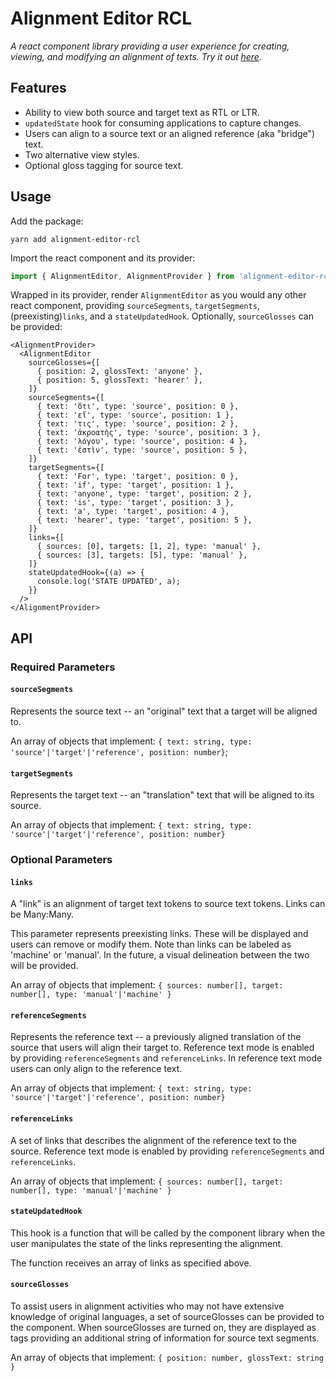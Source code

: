 # Alignment Editor RCL

_A react component library providing a user experience for creating, viewing, and modifying an alignment of texts._
_Try it out [here](https://alignment-editor-rcl.netlify.app/)._

## Features

- Ability to view both source and target text as RTL or LTR.
- `updatedState` hook for consuming applications to capture changes.
- Users can align to a source text or an aligned reference (aka "bridge") text.
- Two alternative view styles.
- Optional gloss tagging for source text.

## Usage

Add the package:

```cli
yarn add alignment-editor-rcl
```

Import the react component and its provider:

```ts
import { AlignmentEditor, AlignmentProvider } from 'alignment-editor-rcl';
```

Wrapped in its provider, render `AlignmentEditor` as you would any other react component, providing `sourceSegments`, `targetSegments`, (preexisting)`links`, and a `stateUpdatedHook`. Optionally, `sourceGlosses` can be provided:

```tsx
<AlignmentProvider>
  <AlignmentEditor
    sourceGlosses={[
      { position: 2, glossText: 'anyone' },
      { position: 5, glossText: 'hearer' },
    ]}
    sourceSegments={[
      { text: 'ὅτι', type: 'source', position: 0 },
      { text: 'εἴ', type: 'source', position: 1 },
      { text: 'τις', type: 'source', position: 2 },
      { text: 'ἀκροατὴς', type: 'source', position: 3 },
      { text: 'λόγου', type: 'source', position: 4 },
      { text: 'ἐστὶν', type: 'source', position: 5 },
    ]}
    targetSegments={[
      { text: 'For', type: 'target', position: 0 },
      { text: 'if', type: 'target', position: 1 },
      { text: 'anyone', type: 'target', position: 2 },
      { text: 'is', type: 'target', position: 3 },
      { text: 'a', type: 'target', position: 4 },
      { text: 'hearer', type: 'target', position: 5 },
    ]}
    links={[
      { sources: [0], targets: [1, 2], type: 'manual' },
      { sources: [3], targets: [5], type: 'manual' },
    ]}
    stateUpdatedHook={(a) => {
      console.log('STATE UPDATED', a);
    }}
  />
</AlignmentProvider>
```

## API

### Required Parameters

#### `sourceSegments`

Represents the source text -- an "original" text that a target will be aligned to.

An array of objects that implement: `{ text: string, type: 'source'|'target'|'reference', position: number}`;

#### `targetSegments`

Represents the target text -- an "translation" text that will be aligned to its source.

An array of objects that implement: `{ text: string, type: 'source'|'target'|'reference', position: number}`

### Optional Parameters

#### `links`

A "link" is an alignment of target text tokens to source text tokens. Links can be Many:Many.

This parameter represents preexisting links. These will be displayed and users can remove or modify them. Note than links can be labeled as 'machine' or 'manual'. In the future, a visual delineation between the two will be provided.

An array of objects that implement: `{ sources: number[], target: number[], type: 'manual'|'machine' }`

#### `referenceSegments`

Represents the reference text -- a previously aligned translation of the source that users will align their target to.
Reference text mode is enabled by providing `referenceSegments` and `referenceLinks`.
In reference text mode users can only align to the reference text.

An array of objects that implement: `{ text: string, type: 'source'|'target'|'reference', position: number}`

#### `referenceLinks`

A set of links that describes the alignment of the reference text to the source.
Reference text mode is enabled by providing `referenceSegments` and `referenceLinks`.

An array of objects that implement: `{ sources: number[], target: number[], type: 'manual'|'machine' }`

#### `stateUpdatedHook`

This hook is a function that will be called by the component library when the user manipulates the state of the links representing the alignment.

The function receives an array of links as specified above.

#### `sourceGlosses`

To assist users in alignment activities who may not have extensive knowledge of original languages, a set of sourceGlosses can be provided to the component. When sourceGlosses are turned on, they are displayed as tags providing an additional string of information for source text segments.

An array of objects that implement: `{ position: number, glossText: string }`
